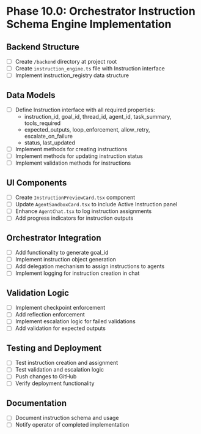 # Phase 10.0: Orchestrator Instruction Schema Engine Implementation

## Backend Structure
- [ ] Create `/backend` directory at project root
- [ ] Create `instruction_engine.ts` file with Instruction interface
- [ ] Implement instruction_registry data structure

## Data Models
- [ ] Define Instruction interface with all required properties:
  - instruction_id, goal_id, thread_id, agent_id, task_summary, tools_required
  - expected_outputs, loop_enforcement, allow_retry, escalate_on_failure
  - status, last_updated
- [ ] Implement methods for creating instructions
- [ ] Implement methods for updating instruction status
- [ ] Implement validation methods for instructions

## UI Components
- [ ] Create `InstructionPreviewCard.tsx` component
- [ ] Update `AgentSandboxCard.tsx` to include Active Instruction panel
- [ ] Enhance `AgentChat.tsx` to log instruction assignments
- [ ] Add progress indicators for instruction outputs

## Orchestrator Integration
- [ ] Add functionality to generate goal_id
- [ ] Implement instruction object generation
- [ ] Add delegation mechanism to assign instructions to agents
- [ ] Implement logging for instruction creation in chat

## Validation Logic
- [ ] Implement checkpoint enforcement
- [ ] Add reflection enforcement
- [ ] Implement escalation logic for failed validations
- [ ] Add validation for expected outputs

## Testing and Deployment
- [ ] Test instruction creation and assignment
- [ ] Test validation and escalation logic
- [ ] Push changes to GitHub
- [ ] Verify deployment functionality

## Documentation
- [ ] Document instruction schema and usage
- [ ] Notify operator of completed implementation
